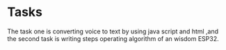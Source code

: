 # Tasks
The task one is converting voice to text by using java script and html ,and the second task is writing steps operating algorithm of an wisdom ESP32. 
